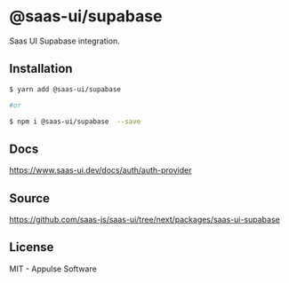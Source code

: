 # @saas-ui/supabase

Saas UI Supabase integration.

## Installation

```sh
$ yarn add @saas-ui/supabase

#or

$ npm i @saas-ui/supabase  --save
```

## Docs

https://www.saas-ui.dev/docs/auth/auth-provider

## Source

https://github.com/saas-js/saas-ui/tree/next/packages/saas-ui-supabase

## License

MIT - Appulse Software
